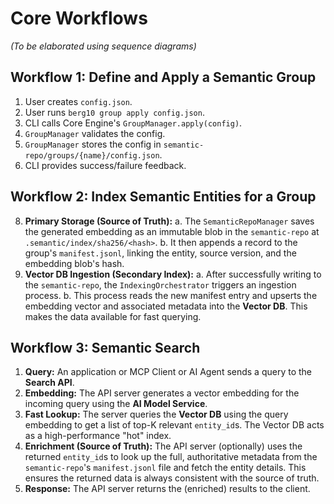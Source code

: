 # Core Workflows

*(To be elaborated using sequence diagrams)*

## Workflow 1: Define and Apply a Semantic Group
1. User creates `config.json`.
2. User runs `berg10 group apply config.json`.
3. CLI calls Core Engine's `GroupManager.apply(config)`.
4. `GroupManager` validates the config.
5. `GroupManager` stores the config in `semantic-repo/groups/{name}/config.json`.
6. CLI provides success/failure feedback.

## Workflow 2: Index Semantic Entities for a Group
8.  **Primary Storage (Source of Truth):**
    a. The `SemanticRepoManager` saves the generated embedding as an immutable blob in the `semantic-repo` at `.semantic/index/sha256/<hash>`.
    b. It then appends a record to the group's `manifest.jsonl`, linking the entity, source version, and the embedding blob's hash.
9.  **Vector DB Ingestion (Secondary Index):**
    a. After successfully writing to the `semantic-repo`, the `IndexingOrchestrator` triggers an ingestion process.
    b. This process reads the new manifest entry and upserts the embedding vector and associated metadata into the **Vector DB**. This makes the data available for fast querying.

## Workflow 3: Semantic Search
1.  **Query:** An application or MCP Client or AI Agent sends a query to the **Search API**.
2.  **Embedding:** The API server generates a vector embedding for the incoming query using the **AI Model Service**.
3.  **Fast Lookup:** The server queries the **Vector DB** using the query embedding to get a list of top-K relevant `entity_id`s. The Vector DB acts as a high-performance "hot" index.
4.  **Enrichment (Source of Truth):** The API server (optionally) uses the returned `entity_id`s to look up the full, authoritative metadata from the `semantic-repo`'s `manifest.jsonl` file and fetch the entity details. This ensures the returned data is always consistent with the source of truth.
5.  **Response:** The API server returns the (enriched) results to the client.
